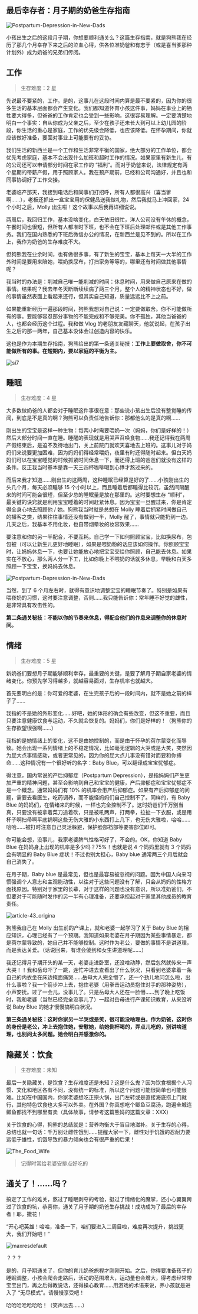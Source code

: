 ## 最后幸存者：月子期的奶爸生存指南

![Postpartum-Depression-in-New-Dads](https://i.imgur.com/VW481LA.jpg)

小孩出生之后的这段月子期，你想要顺利通关么？这篇生存指南，就是狗熊我在经历了那几个月幸存下来之后的泣血心得，供各位准奶爸和有志于（或是喜当爹那种计划外）成为奶爸的兄弟们传阅。

## 工作

> 生存难度：2 星

先说最不要紧的，工作。是的，这事儿在这段时间内算是最不要紧的，因为你的很多生活的基本层面都会产生变化。我们都知道怀育小孩这件事，妈妈在事业上的牺牲要大得多，但爸爸的工作肯定也会受到一些影响，这很容易理解。一定要清楚地明白一个事实：自从你成为父亲之后，至少在孩子还未长大到可以上幼儿园的阶段，你生活的重心是家庭，工作的优先级会降低，也应该降低。在怀孕期间，你就应该做好准备，要面对事业上可能要有的妥协。

我们生活的新西兰是一个工作和生活非常平衡的国家，绝大部分的工作单位，都会优先考虑家庭，基本不会出现什么加班和超时工作的情况。如果家里有新生儿，有的公司还可以申请部分时间在家工作的 “福利”。而对于奶爸来说，法律规定有两个星期的带薪产假，用于照顾家人。我在预产期前，已经和公司沟通好，并且也和同事协调好了工作交接。

老婆临产那天，我接到电话后和同事们打招呼，所有人都很高兴（喜当爹啊……），老板还抓出一盒宝宝用的保健品送我做礼物，然后我就马上冲回家，24 个小时之后，Molly 出生啦！这个故事以后我再详细说说。

两周后，我回归工作，基本没啥变化，白天依旧很忙，洋人公司没有午休的概念，午餐时间也很短，但所有人都准时下班，也不会在下班后处理邮件或是其他工作事务。我们在国内熟悉的下班后微信办公的情况，在新西兰是见不到的。所以在工作上，我作为奶爸的生存难度不大。

但狗熊我在业余时间，也有做很多事，有了新生的宝宝，基本上每天一大半的工作外时间是要用来陪她，喂奶换尿布，打扫家务等等的，哪里还有时间做其他事情呢？

我当时的办法是：削减自己唯一能削减的时间：休息时间，用来做自己原来在做的事情。结果呢？我去年冬天断断续续病了两三个月，整个人的精神状态也不好，做的事情虽然表面上看起来还行，但其实自己知道，质量远远比不上之前。

如果能重新经历一遍那段时间，狗熊我想对自己说：一定要做取舍。你不可能做所有的事。要能够容忍部分事物的不能完成和不够完美。你不孤独，其他当爸爸的人，也都会经历这个过程。我和做 Vlog 的老朋友友藏聊天，他就说起，在孩子出生之后的那一两年，自己基本没体会过创造内容的快乐。

这也是作为本期生存指南，狗熊给出的第一条通关秘技：**工作上要做取舍，你不可能做所有的事。在短期内，要以家庭的平衡为主。**

![si7](https://i.imgur.com/U7KhcJA.jpg)


## 睡眠

> 生存难度：4 星

大多数做奶爸的人都会对于睡眠这件事很在意：那些说小孩出生后没有整觉睡的传闻，到底是不是真的啊？狗熊可以负责任地告诉你：那都他么的是真的啊……

刚出生的宝宝是这样一种生物：每两小时需要喂奶一次（妈妈，你们是好样的！）然后大部分时间一直在睡。睡醒的表现就是用哭声召唤食物……我还记得我在两周产假结束后，是迫不及待地出门，关上前院门就欢天喜地去上班的。这事儿对于妈妈们来说要更加困难，因为妈妈们得经常喂奶，夜里有时还得随时起来。但白天妈妈们可以在宝宝睡觉的时候抓紧时间休息一下，而还得上班的爸爸们就没有这样的条件。反正我当时基本是靠一天三四杯咖啡喝到心悸才熬过来的。

而后来我才知道……刚出生的这两周，这种睡眠已经算是好的了……小孩刚出生的头几个月，每天必须睡够 15 个小时以上，而且睡着后都睡得比较沉，虽然间隔醒来的时间可能会很短，但至少总的睡眠量是放在那里的。这时要想生存 “顺利”，最关键的诀窍就是利用宝宝睡着的时间赶紧休息。因为宝宝一旦醒过来，你是肯定得全身心地去照顾他 / 她。狗熊我当时就是总想在 Molly 睡着后抓紧时间做自己的播客之类，结果往往事情还没有做到一半，Molly 醒了，事情就只能扔到一边。几天之后，我基本不用化妆，也自带烟晕妆的妆容效果……

要注意和你的另一半配合，不要互耗。自己学一下如何照顾宝宝，比如换尿布，包包被（可以让新生儿更好地睡眠），如果是喂奶粉的话应该如何操作。你照顾宝宝时，让妈妈休息一下，也要让她能放心地把宝宝交给你照顾，自己能去休息。如果实在不放心，那么两人分一下工，比如你晚上不喂奶的话就多休息，早晚和白天多照顾一下宝宝，换妈妈去休息。

![Postpartum-Depression-in-New-Dads](https://i.imgur.com/VW481LA.jpg)

当然，到了 6 个月左右时，就得有意识地调整宝宝的睡眠节奏了。特别是如果有喂夜奶的习惯，这时要注意调整，否则……我只能告诉你：常年睡不好觉的雌性，是非常具有攻击性的。

**第二条通关秘技：不能以你的节奏来休息，得配合他们的作息来调整你的休息时间。**


## 情绪

> 生存难度：5 星

新奶爸们要想月子期能够顺利幸存，最重要的关键，是要了解月子期自家老婆的情绪变化。你预先学习得越多，就越容易面对，生存机率也就越大。

首先要明白的是：你可爱的老婆，在生完孩子后的一段时间内，就不是她之前的样子了……

我指的不是她的外形变化……好吧，她的体形的确会有些改变，但这不重要，而且只要注意健康饮食与运动，不久就会恢复的。妈妈们，你们是好样的！（狗熊你的生存欲望很强啊……）

我指的是她情绪上的变化，这不是由她控制的，而是由于怀孕的荷尔蒙变化而导致。她会出现一系列情绪上的不稳定情况，比如毫无逻辑的大哭或是大笑，突然因为屁大点事情感动，或者更常见的，因为你的屁大点儿事没有错对而要和你搏命……这种情况有一个很好听的名字：Baby Blue，可以翻译成宝宝忧郁症。

得注意，国内常说的产后抑郁症（Postpartum Depression），是指妈妈们产生更加严重的精神问题，甚至会影响到自己和宝宝的健康，产后抑郁症和宝宝忧郁症不是一个概念。通常妈妈们有 10% 的机率会患产后抑郁症。如果有产后抑郁症的问题，需要去看医生，吃药调养，而不能怪妈妈们自己控制不了。同样的，有 Baby Blue 的妈妈们，在情绪来的时候，一样也完全控制不了。这时奶爸们千万别当真，只要没有被拿着菜刀追着砍，只是被吼两声，打两拳，拉扯一下衣服，或是用杯子啊扫帚啊平底锅啊这些无伤大雅的小东西打上几下，也无伤大雅啦，哈哈……哈哈……被打时注意自己灵活躲避，保护脸部裆部等要害部位即可。

你可能会想，没事儿，我家老婆脾气性格可好了，不会的。OK，你知道 Baby Blue 在妈妈身上出现的机率是多少吗？75%！也就是说 4 个妈妈里就有 3 个妈妈会有明显的 Baby Blue 症状！不过也别太担心，Baby blue 通常两三个月后就会自己消失了。

在月子期，Baby blue 是最常见，但也是最容易被忽视的问题。因为中国人向来习惯强调个人意志和主观能动性，以往对于这些问题没有了解，只会从妈妈的性格方面找原因。特别对于家里的长辈，对于这样的问题也没有意识，所以准奶爸们，不但要对于可能随时发作的另一半有心理准备，还要承担起对于家里其他成员的教育责任。

![article-43_origina](https://i.imgur.com/Idra3pj.jpg)

狗熊我自己在 Molly 出生前的产课上，就和老婆一起学习了关于 Baby Blue 的相应知识，心理已经有了一个预期。我知道如果老婆在月子期因为某些事情暴走，都是荷尔蒙导致的，她自己并不能够控制。这时作为老公，要做的事情不是讲道理，而是表达关爱。（话说回来，有谁会傻到和女生讲道理呢……）

我还记得月子期开头的某一天，老婆走进卧室，还没啥动静，然后忽然就传来一声大哭！！我和岳母吓了一跳，连忙冲进去查看出了什么状况，只看到老婆拿着一条自己的内衣坐在床边掩面痛哭……岳母大人完全懵了，还一个劲儿地问怎么啦，出什么事啦？我一个箭步冲上去，抱住老婆（用拳击运动员抱住对手的那种姿势），小声安抚。过了一会儿，没事儿了。只是岳母大人还在一脸懵……到了晚上吃饭时，我和老婆（当然已经完全没事儿了）一起对岳母进行产课知识教育，从来没听说 Baby Blue 的她才慢慢搞明白状况。

**第三条通关秘技：这时你家另一半哭或是笑，很可能没啥理由。作为奶爸，这时你的身份是老公，冲上去抱住她，安慰她，给她倒杯喝的，弄点儿吃的，别讲啥道理，也别问太多问题。她会明白并感激你的。**



## 隐藏关：饮食

> 生存难度：未知

最后一关隐藏关，是饮食？生存难度还是未知？这是什么鬼？因为饮食根据个人习惯、文化和地区各有不同，没有统一的标准，所以这个问题可能很简单也可能很难。比如在中国国内，你家老婆想吃正宗火锅，出门左转或是直接海底捞上门就行，其他特色饮食也大多可以外卖。在外国？你真想吃个鲫鱼豆腐汤，跑遍全城连鲫鱼都找不到哪里有卖（具体故事，请参考这篇熊妈的这篇文章：XXX）

关于饮食的心得，狗熊的总结就是：营养均衡大于盲目地滋补。关于生存的心得，总结也就一句话：千万别让雌性饿到……提醒大家一下，雌性对于饥饿的忍耐力要远低于雄性，饥饿导致的暴力倾向也会有很严重的后果！

![The_Food_Wife](https://i.imgur.com/PgwGGgc.jpg)

> 记得时常给老婆安排点好吃的

## 通关了！……吗？

搞定了工作的难关，熬过了睡眠剥夺的考验，挺过了情绪化的魔掌，还小心翼翼跨过了饮食的坑，恭喜你，通关了月子期的奶爸生存挑战！成功成为了最后的幸存者！耶，撒花！

“开心吧英雄！哈哈，准备一下，咱们要进入二周目啦，难度再次提升，挑战更大，我们开始吧！”

![maxresdefault](https://i.imgur.com/fWL3tC9.jpg)


？？？

是的，月子期通关了，但你的育儿奶爸旅程才刚刚开始。之后，你得要准备孩子的睡眠调整，小孩会爬会走路后，活动的范围增大，运动量也会增大，得考虑经常带宝宝出门，再之后得教说话，还得操心教育……用游戏的术语来说，养小孩就是进入了 “无尽模式”。请慢慢享受吧！


哈哈哈哈哈哈哈！（笑声远去……）

